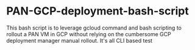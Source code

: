 # PAN-GCP-deployment-bash-script
This bash script is to leverage gcloud command and bash scripting to rollout a PAN VM in GCP without relying on the cumbersome GCP deployment manager manual rollout. It's all CLI based
test
